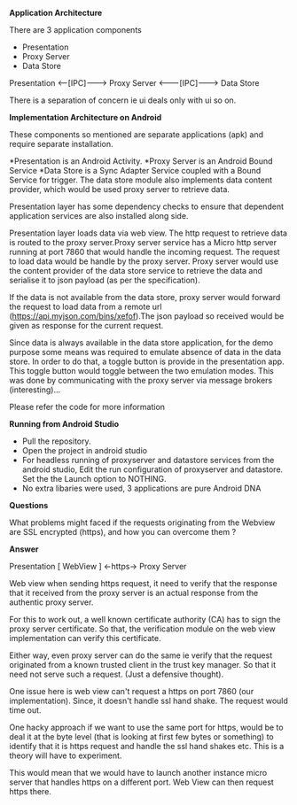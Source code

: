 
**Application Architecture** 

There are 3 application components 

* Presentation
* Proxy Server
* Data Store

Presentation <--[IPC]---> Proxy Server <---[IPC]---> Data Store

There is a separation of concern ie ui deals only with ui so on. 

**Implementation Architecture on Android**

These components so mentioned are separate applications (apk) and require 
separate installation.  

*Presentation is an Android Activity. 
*Proxy Server is an Android Bound Service 
*Data Store is a Sync Adapter Service coupled with a Bound Service for trigger.
The data store module also implements data content provider, which would be
used proxy server to retrieve data.

Presentation layer has some dependency checks to ensure that dependent application
services are also installed along side. 

Presentation layer loads data via web view. The http request to retrieve data is 
routed to the proxy server.Proxy server service has a Micro http server running at
port 7860 that would handle the incoming request. The request to load data would 
be handle by the proxy server. Proxy server would use the content provider of the
data store service to retrieve the data and serialise it to json payload (as per 
the specification). 

If the data is not available from the data store, proxy server would forward the
request to load data from a remote url (https://api.myjson.com/bins/xefof).The 
json payload so received would be given as response for the current request.
 
Since data is always available in the data store application, for the demo purpose
some means was required to emulate absence of data in the data store. In order to
do that, a toggle button is provide in the presentation app. This toggle button 
would toggle between the two emulation modes. This was done by communicating 
with the proxy server via message brokers (interesting)...

Please refer the code for more information 

**Running from Android Studio**
* Pull the repository.
* Open the project in android studio
* For headless running of proxyserver and datastore services from the android studio, 
  Edit the run configuration of proxyserver and datastore. Set the the Launch option 
  to NOTHING.
* No extra libaries were used, 3 applications are pure Android DNA

**Questions** 

What problems might faced if the requests originating from the Webview are 
SSL encrypted (https), and how you can overcome them ?

**Answer** 

Presentation [ WebView ] <-https-> Proxy Server

Web view when sending https request, it need to verify that the response that it 
received from the proxy server is an actual response from the authentic proxy
server.

For this to work out, a well known certificate authority (CA) has to sign the proxy
server certificate. So that, the verification module on the web view implementation
can verify this certificate.

Either way, even proxy server can do the same ie verify that the request originated
from a known trusted client in the trust key manager. So that it need not serve such a
request. (Just a defensive thought). 

One issue here is web view can't request a https on port 7860 (our implementation).
Since, it doesn't handle ssl hand shake. The request would time out. 

One hacky approach if we want to use the same port for https, would be to deal
it at the byte level (that is looking at first few bytes or something) to identify
that it is https request and handle the ssl hand shakes etc. This is a theory 
will have to experiment.

This would mean that we would have to launch another instance micro server that
handles https on a different port. Web View can then request https there.  
